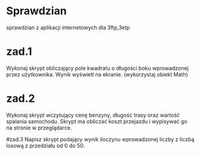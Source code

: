 # Sprawdzian
sprawdzian z aplikacji internetowych dla 3ftp,3etp

# zad.1
Wykonaj skrypt obliczający pole kwadratu o długości boku wprowadzonej
przez użytkownika. Wynik wyświetl na ekranie. (wykorzystaj obiekt Math)

# zad.2
Wykonaj skrypt wczytujący cenę benzyny, długość trasy oraz wartość
spalania samochodu. Skrypt ma obliczać koszt przejazdu i wypisywać go na
stronie w przeglądarce.

#zad.3
Napisz skrypt podający wynik iloczynu wprowadzonej liczby z liczbą
losową z przedziału od 0 do 50.
